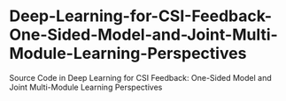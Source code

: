 # Deep-Learning-for-CSI-Feedback-One-Sided-Model-and-Joint-Multi-Module-Learning-Perspectives
Source Code in Deep Learning for CSI Feedback: One-Sided Model and Joint Multi-Module Learning Perspectives
